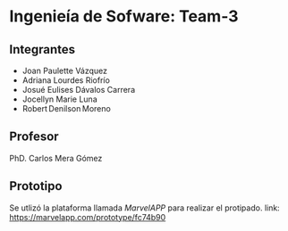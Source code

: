 # Ingenieía de Sofware: Team-3

## Integrantes
- Joan Paulette Vázquez 
- Adriana Lourdes Riofrío  
- Josué Eulises Dávalos Carrera  
- Jocellyn Marie Luna 
- Robert Denilson Moreno 

## Profesor
PhD. Carlos Mera Gómez 

## Prototipo
Se utlizó la plataforma llamada _MarvelAPP_ para realizar el protipado. link: 
https://marvelapp.com/prototype/fc74b90

